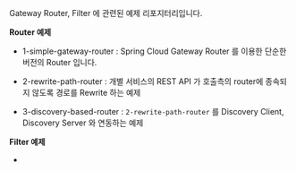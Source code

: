 Gateway Router, Filter 에 관련된 예제 리포지터리입니다.

**Router 예제**

- 1-simple-gateway-router : Spring Cloud Gateway Router 를 이용한 단순한 버전의 Router 입니다.

- 2-rewrite-path-router : 개별 서비스의 REST API 가 호출측의 router에 종속되지 않도록 경로를 Rewrite 하는 예제
- 3-discovery-based-router : `2-rewrite-path-router` 를 Discovery Client, Discovery Server 와 연동하는 예제



**Filter 예제**

- 




